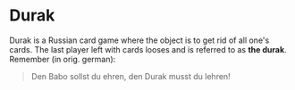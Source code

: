 Durak
=====
Durak is a Russian card game where the object is to get rid of all one's cards.
The last player left with cards looses and is referred to as **the durak**.
Remember (in orig. german):
> Den Babo sollst du ehren, den Durak musst du lehren!
